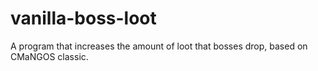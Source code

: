 # vanilla-boss-loot
A program that increases the amount of loot that bosses drop, based on CMaNGOS classic.
